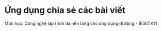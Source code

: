 # Ứng dụng chia sẻ các bài viết

Môn học: Công nghệ lập trình đa nền tảng cho ứng dụng di động - IE307.K11
